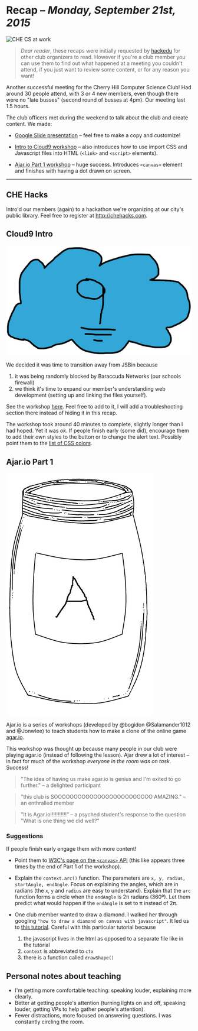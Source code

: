 # Recap – *Monday, September 21st, 2015*

![CHE CS at work](http://i.imgur.com/249LPMm.jpg?1)

> *Dear reader*, these recaps were initially requested by
> [hackedu](https://hackedu.us/) for other club organizers to read. However if
> you're a club member you can use them to find out what happened at a meeting
> you couldn't attend, if you just want to review some content, or for any
> reason you want!

Another successful meeting for the Cherry Hill Computer Science Club! Had around
30 people attend, with 3 or 4 new members, even though there were no "late
busses" (second round of busses at 4pm). Our meeting last 1.5 hours.

The club officers met during the weekend to talk about the club and create
content. We made:

- [Google Slide presentation](https://drive.google.com/open?id=12EV5p5hZW1vRDzhjUGbSsconuaTV2mTil9-1FlEoPn8)
  – feel free to make a copy and customize!

- [Intro to Cloud9 workshop](https://github.com/CHE-CS/hackedu/tree/master/playbook/workshops/cloud9)
  – also introduces how to use import CSS and Javascript files into HTML
  (`<link>` and `<script>` elements).

- [Ajar.io Part 1 workshop](https://github.com/CHE-CS/hackedu/tree/master/playbook/workshops/ajar)
  – huge success. Introduces `<canvas>` element and finishes with having a dot
  drawn on screen.

-------------------------------------------------------------------------------

## CHE Hacks

Intro'd our members (again) to a hackathon we're organizing at our city's public
library. Feel free to register at http://chehacks.com.

## Cloud9 Intro

![c9.io](img/c9.png)

We decided it was time to transition away from JSBin because

1. it was being randomly blocked by Baraccuda Networks (our schools firewall)
2. we think it's time to expand our member's understanding web development
   (setting up and linking the files yourself).

See the workshop
[here](https://github.com/CHE-CS/hackedu/tree/master/playbook/workshops/cloud9).
Feel free to add to it, I will add a troubleshooting section there instead of
hiding it in this recap.

The workshop took around 40 minutes to complete, slightly longer than I had
hoped. Yet it was *ok*. If people finish early (some did), encourage them to add
their own styles to the button or to change the alert text. Possibly point them
to the [list of CSS colors](http://www.w3schools.com/cssref/css_colors.asp).

## Ajar.io Part 1

![A jar!](img/jar.png)

Ajar.io is a series of workshops (developed by @bogidon @Salamander1012 and
@Jonwlee) to teach students how to make a clone of the online game
[agar.io](http://agar.io).

This workshop was thought up because many people in our club were playing
agar.io (instead of following the lesson). Ajar drew a lot of interest – in fact
for much of the workshop *everyone in the room was on task*. Success!

> "The idea of having us make agar.io is genius and I'm exited to go further." –
> a delighted participant

> "this club is SOOOOOOOOOOOOOOOOOOOOOOOOO AMAZING." – an enthralled member

> "It is Agar.io!!!!!!!!!!!" – a psyched student's response to the question
> "What is one thing we did well?"

### Suggestions

If people finish early engage them with more content!

- Point them to
  [W3C's page on the `<canvas>` API](http://www.w3schools.com/html/html5_canvas.asp)
  (this like appears three times by the end of Part 1 of the workshop).

- Explain the `context.arc()` function. The parameters are `x, y, radius,
  startAngle, endAngle`. Focus on explaining the angles, which are in radians
  (the `x`, `y` and `radius` are easy to understand). Explain that the `arc`
  function forms a circle when the `endAngle` is 2π radians (360º). Let them
  predict what would happen if the `endAngle` is set to π instead of 2π.

- One club member wanted to draw a diamond. I walked her through googling `"how
  to draw a diamond on canvas with javascript"`. It led us to
  [this tutorial](http://www.onlywebpro.com/2011/07/02/html5-canvas-for-absolute-beginners-part-2/).
  Careful with this particular tutorial because
  1. the javascript lives in the html as opposed to a separate file like in the tutorial
  2. `context` is abbreviated to `ctx`
  3. there is a function called `drawShape()`

## Personal notes about teaching

- I'm getting more comfortable teaching: speaking louder, explaining more
  clearly.
- Better at getting people's attention (turning lights on and off, speaking
  louder, getting VPs to help gather people's attention).
- Fewer distractions, more focused on answering questions. I was constantly
  circling the room.

